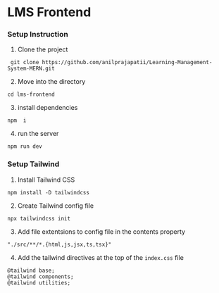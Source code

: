 # LMS Frontend

### Setup Instruction

1. Clone the project 

```
 git clone https://github.com/anilprajapatii/Learning-Management-System-MERN.git

```
2. Move into the directory

```
cd lms-frontend

```

3. install dependencies

```
npm  i 

```

4. run the server

```
npm run dev

```
### Setup Tailwind

1. Install Tailwind CSS
```
npm install -D tailwindcss

```
2. Create Tailwind config file

```
npx tailwindcss init

```
3. Add file extentsions to config file in the contents property

```
"./src/**/*.{html,js,jsx,ts,tsx}"

```
4. Add the tailwind directives at the top of the `index.css` file

```
@tailwind base;
@tailwind components;
@tailwind utilities;

```


